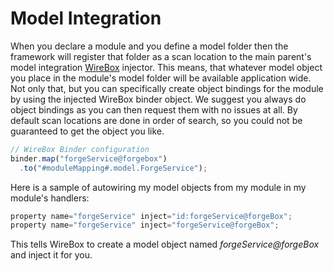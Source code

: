 # Model Integration

When you declare a module and you define a model folder then the framework will register that folder as a scan location to the main parent's model integration [WireBox](http://wiki.coldbox.org/wiki/WireBox.cfm) injector. This means, that whatever model object you place in the module's model folder will be available application wide. Not only that, but you can specifically create object bindings for the module by using the injected WireBox binder object. We suggest you always do object bindings as you can then request them with no issues at all. By default scan locations are done in order of search, so you could not be guaranteed to get the object you like.


```js
// WireBox Binder configuration
binder.map("forgeService@forgebox")
  .to("#moduleMapping#.model.ForgeService");
```

Here is a sample of autowiring my model objects from my module in my module's handlers:

```js
property name="forgeService" inject="id:forgeService@forgeBox";
property name="forgeService" inject="forgeService@forgeBox";
```

This tells WireBox to create a model object named *forgeService@forgeBox* and inject it for you.
